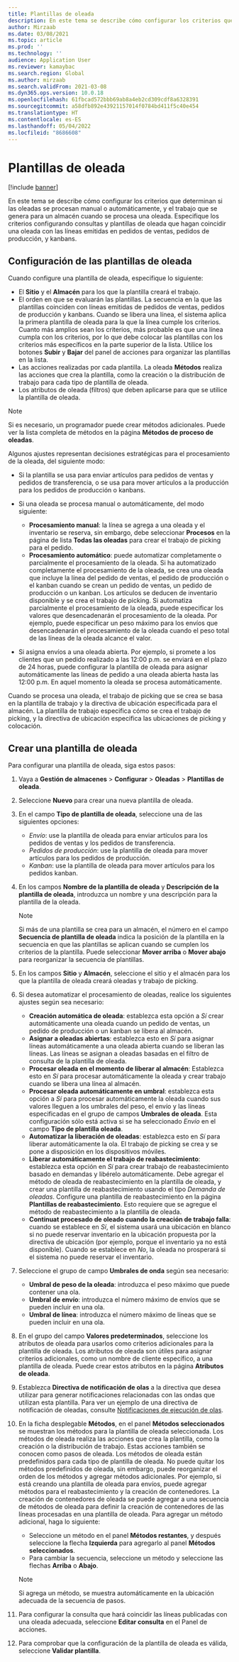 ```yaml
---
title: Plantillas de oleada
description: En este tema se describe cómo configurar los criterios que determinan si las oleadas se procesan manual o automáticamente, y el trabajo que se genera para un almacén cuando se procesa una oleada.
author: Mirzaab
ms.date: 03/08/2021
ms.topic: article
ms.prod: ''
ms.technology: ''
audience: Application User
ms.reviewer: kamaybac
ms.search.region: Global
ms.author: mirzaab
ms.search.validFrom: 2021-03-08
ms.dyn365.ops.version: 10.0.18
ms.openlocfilehash: 61fbcad572bbb69ab8a4eb2cd309cdf8a6328391
ms.sourcegitcommit: a58dfb892e43921157014f0784bd411f5c40e454
ms.translationtype: HT
ms.contentlocale: es-ES
ms.lasthandoff: 05/04/2022
ms.locfileid: "8686608"
---
```

# <a name="wave-templates"></a>Plantillas de oleada

[!include [banner](../includes/banner.md)]

En este tema se describe cómo configurar los criterios que determinan si las oleadas se procesan manual o automáticamente, y el trabajo que se genera para un almacén cuando se procesa una oleada. Especifique los criterios configurando consultas y plantillas de oleada que hagan coincidir una oleada con las líneas emitidas en pedidos de ventas, pedidos de producción, y kanbans.

## <a name="settings-for-wave-templates"></a>Configuración de las plantillas de oleada

Cuando configure una plantilla de oleada, especifique lo siguiente:

- El **Sitio** y el **Almacén** para los que la plantilla creará el trabajo.
- El orden en que se evaluarán las plantillas. La secuencia en la que las plantillas coinciden con líneas emitidas de pedidos de ventas, pedidos de producción y kanbans. Cuando se libera una línea, el sistema aplica la primera plantilla de oleada para la que la línea cumple los criterios. Cuanto más amplios sean los criterios, más probable es que una línea cumpla con los criterios, por lo que debe colocar las plantillas con los criterios más específicos en la parte superior de la lista. Utilice los botones **Subir** y **Bajar** del panel de acciones para organizar las plantillas en la lista.
- Las acciones realizadas por cada plantilla. La oleada **Métodos** realiza las acciones que crea la plantilla, como la creación o la distribución de trabajo para cada tipo de plantilla de oleada.
- Los atributos de oleada (filtros) que deben aplicarse para que se utilice la plantilla de oleada.

> [!NOTE]
> Si es necesario, un programador puede crear métodos adicionales. Puede ver la lista completa de métodos en la página **Métodos de proceso de oleadas**.

Algunos ajustes representan decisiones estratégicas para el procesamiento de la oleada, del siguiente modo:

- Si la plantilla se usa para enviar artículos para pedidos de ventas y pedidos de transferencia, o se usa para mover artículos a la producción para los pedidos de producción o kanbans.
- Si una oleada se procesa manual o automáticamente, del modo siguiente:

  - **Procesamiento manual**: la línea se agrega a una oleada y el inventario se reserva, sin embargo, debe seleccionar **Procesos** en la página de lista **Todas las oleadas** para crear el trabajo de picking para el pedido.
  - **Procesamiento automático**: puede automatizar completamente o parcialmente el procesamiento de la oleada. Si ha automatizado completamente el procesamiento de la oleada, se crea una oleada que incluye la línea del pedido de ventas, el pedido de producción o el kanban cuando se crean un pedido de ventas, un pedido de producción o un kanban. Los artículos se deducen de inventario disponible y se crea el trabajo de picking. Si automatiza parcialmente el procesamiento de la oleada, puede especificar los valores que desencadenarán el procesamiento de la oleada. Por ejemplo, puede especificar un peso máximo para los envíos que desencadenarán el procesamiento de la oleada cuando el peso total de las líneas de la oleada alcance el valor.

- Si asigna envíos a una oleada abierta. Por ejemplo, si promete a los clientes que un pedido realizado a las 12:00 p.m. se enviará en el plazo de 24 horas, puede configurar la plantilla de oleada para asignar automáticamente las líneas de pedido a una oleada abierta hasta las 12:00 p.m. En aquel momento la oleada se procesa automáticamente.

Cuando se procesa una oleada, el trabajo de picking que se crea se basa en la plantilla de trabajo y la directiva de ubicación especificada para el almacén. La plantilla de trabajo especifica cómo se crea el trabajo de picking, y la directiva de ubicación especifica las ubicaciones de picking y colocación.

## <a name="create-a-wave-template"></a>Crear una plantilla de oleada

Para configurar una plantilla de oleada, siga estos pasos:

1. Vaya a **Gestión de almacenes** \> **Configurar** \> **Oleadas** \> **Plantillas de oleada**.
1. Seleccione **Nuevo** para crear una nueva plantilla de oleada.
1. En el campo **Tipo de plantilla de oleada**, seleccione una de las siguientes opciones:

    - *Envío*: use la plantilla de oleada para enviar artículos para los pedidos de ventas y los pedidos de transferencia.
    - *Pedidos de producción*: use la plantilla de oleada para mover artículos para los pedidos de producción.
    - *Kanban*: use la plantilla de oleada para mover artículos para los pedidos kanban.

1. En los campos **Nombre de la plantilla de oleada** y **Descripción de la plantilla de oleada**, introduzca un nombre y una descripción para la plantilla de la oleada.

    > [!NOTE]
    > Si más de una plantilla se crea para un almacén, el número en el campo **Secuencia de plantilla de oleada** indica la posición de la plantilla en la secuencia en que las plantillas se aplican cuando se cumplen los criterios de la plantilla. Puede seleccionar **Mover arriba** o **Mover abajo** para reorganizar la secuencia de plantillas.

1. En los campos **Sitio** y **Almacén**, seleccione el sitio y el almacén para los que la plantilla de oleada creará oleadas y trabajo de picking.
1. Si desea automatizar el procesamiento de oleadas, realice los siguientes ajustes según sea necesario:

    - **Creación automática de oleada**: establezca esta opción a *Sí* crear automáticamente una oleada cuando un pedido de ventas, un pedido de producción o un kanban se libera al almacén.
    - **Asignar a oleadas abiertas**: establezca esto en *Sí* para asignar líneas automáticamente a una oleada abierta cuando se liberan las líneas. Las líneas se asignan a oleadas basadas en el filtro de consulta de la plantilla de oleada.
    - **Procesar oleada en el momento de liberar al almacén**: Establezca esto en *Sí* para procesar automáticamente la oleada y crear trabajo cuando se libera una línea al almacén.
    - **Procesar oleada automáticamente en umbral**: establezca esta opción a *Sí* para procesar automáticamente la oleada cuando sus valores lleguen a los umbrales del peso, el envío y las líneas especificadas en el grupo de campos **Umbrales de oleada**. Esta configuración sólo está activa si se ha seleccionado *Envío* en el campo **Tipo de plantilla oleada**.
    - **Automatizar la liberación de oleadas**: establezca esto en *Sí* para liberar automáticamente la ola. El trabajo de picking se crea y se pone a disposición en los dispositivos móviles.
    - **Liberar automáticamente el trabajo de reabastecimiento**: establezca esta opción en *Sí* para crear trabajo de reabastecimiento basado en demandas y libérelo automáticamente. Debe agregar el método de oleada de reabastecimiento en la plantilla de oleada, y crear una plantilla de reabastecimiento usando el tipo *Demanda de oleadas*. Configure una plantilla de reabastecimiento en la página **Plantillas de reabastecimiento**. Esto requiere que se agregue el método de reabastecimiento a la plantilla de oleada.
    - **Continuat procesado de oleado cuando la creación de trabajo falla**: cuando se establece en *Sí*, el sistema usará una ubicación en blanco si no puede reservar inventario en la ubicación propuesta por la directiva de ubicación (por ejemplo, porque el inventario ya no está disponible). Cuando se establece en *No*, la oleada no prosperará si el sistema no puede reservar el inventario.

1. Seleccione el grupo de campo **Umbrales de onda** según sea necesario:
    - **Umbral de peso de la oleada**: introduzca el peso máximo que puede contener una ola.
    - **Umbral de envío**: introduzca el número máximo de envíos que se pueden incluir en una ola.
    - **Umbral de línea**: introduzca el número máximo de líneas que se pueden incluir en una ola.

1. En el grupo del campo **Valores predeterminados**, seleccione los atributos de oleada para usarlos como criterios adicionales para la plantilla de oleada. Los atributos de oleada son útiles para asignar criterios adicionales, como un nombre de cliente específico, a una plantilla de oleada. Puede crear estos atributos en la página **Atributos de oleada**. 

1. Establezca **Directiva de notificación de olas** a la directiva que desea utilizar para generar notificaciones relacionadas con las ondas que utilizan esta plantilla. Para ver un ejemplo de una directiva de notificación de oleadas, consulte [Notificaciones de ejecución de olas](wave-execution-notifications.md).

1. En la ficha desplegable **Métodos**, en el panel **Métodos seleccionados** se muestran los métodos para la plantilla de oleada seleccionada. Los métodos de oleada realiza las acciones que crea la plantilla, como la creación o la distribución de trabajo. Estas acciones también se conocen como pasos de oleada. Los métodos de oleada están predefinidos para cada tipo de plantilla de oleada. No puede quitar los métodos predefinidos de oleada, sin embargo, puede reorganizar el orden de los métodos y agregar métodos adicionales. Por ejemplo, si está creando una plantilla de oleada para envíos, puede agregar métodos para el reabastecimiento y la creación de contenedores. La creación de contenedores de oleada se puede agregar a una secuencia de métodos de oleada para definir la creación de contenedores de las líneas procesadas en una plantilla de oleada. Para agregar un método adicional, haga lo siguiente:

    - Seleccione un método en el panel **Métodos restantes**, y después seleccione la flecha **Izquierda** para agregarlo al panel **Métodos seleccionados**.
    - Para cambiar la secuencia, seleccione un método y seleccione las flechas **Arriba** o **Abajo**.

    > [!NOTE]
    > Si agrega un método, se muestra automáticamente en la ubicación adecuada de la secuencia de pasos.

1. Para configurar la consulta que hará coincidir las líneas publicadas con una oleada adecuada, seleccione **Editar consulta** en el Panel de acciones.
1. Para comprobar que la configuración de la plantilla de oleada es válida, seleccione **Validar plantilla**.
